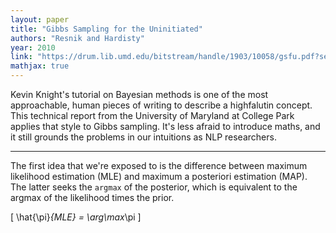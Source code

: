 ```yaml
---
layout: paper
title: "Gibbs Sampling for the Uninitiated"
authors: "Resnik and Hardisty"
year: 2010
link: "https://drum.lib.umd.edu/bitstream/handle/1903/10058/gsfu.pdf?sequence=3"
mathjax: true
---
```


Kevin Knight's tutorial on Bayesian methods is one of the most approachable, human pieces of writing to describe a highfalutin concept. This technical report from the University of Maryland at College Park applies that style to Gibbs sampling. It's less afraid to introduce maths, and it still grounds the problems in our intuitions as NLP researchers.

--- 

The first idea that we're exposed to is the difference between maximum likelihood estimation (MLE) and maximum a posteriori estimation (MAP). The latter seeks the `argmax` of the posterior, which is equivalent to the argmax of the likelihood times the prior. 

\[ \hat{\pi}_{MLE} = \arg\max_\pi \]

